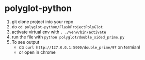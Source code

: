 # polyglot-python

1. git clone project into your repo
2. do `cd polyglot-python/FlaskProjectPolyGlot`
3. activate virtual env with `. ./venv/bin/activate`
4. run the file with `python polyglot/double_sided_prime.py`
5. To see output 
   - do `curl http://127.0.0.1:5000/double_prime/97` on termianl
   - or open in chrome
